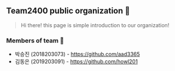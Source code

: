 ## Team2400 public organization 👋
> Hi there! this page is simple introduction to our organization!

### Members of team 🙋‍
- 박승진 (2018203073) - https://github.com/aad3365
- 김동은 (2019203091) - https://github.com/howl201
<!--

**Here are some ideas to get you started:**

🙋‍♀️ A short introduction - what is your organization all about?
🌈 Contribution guidelines - how can the community get involved?
👩‍💻 Useful resources - where can the community find your docs? Is there anything else the community should know?
🍿 Fun facts - what does your team eat for breakfast?
🧙 Remember, you can do mighty things with the power of [Markdown](https://docs.github.com/github/writing-on-github/getting-started-with-writing-and-formatting-on-github/basic-writing-and-formatting-syntax)
-->
